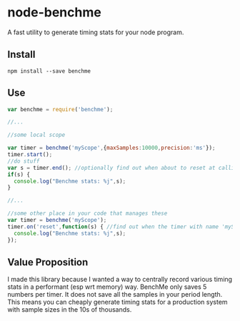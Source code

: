 # node-benchme

A fast utility to generate timing stats for your node program.

## Install

```
npm install --save benchme
```

## Use

```javascript
var benchme = require('benchme');

//...

//some local scope

var timer = benchme('myScope',{maxSamples:10000,precision:'ms'});
timer.start();
//do stuff
var s = timer.end(); //optionally find out when about to reset at calling time
if(s) {
  console.log("Benchme stats: %j",s);
}

//...

//some other place in your code that manages these
var timer = benchme('myScope');
timer.on('reset',function(s) { //find out when the timer with name 'myScope' is resetting and log the prior period
  console.log("Benchme stats: %j",s);
});
```

## Value Proposition

I made this library because I wanted a way to centrally record various timing stats in a performant (esp wrt memory) way.  BenchMe only saves 5 numbers per timer.  It does not save all the samples in your period length.  This means you can cheaply generate timing stats for a production system with sample sizes in the 10s of thousands.
